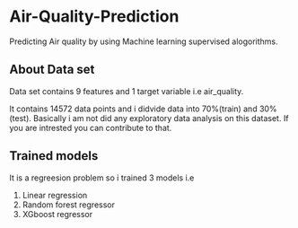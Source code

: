 # Air-Quality-Prediction
Predicting Air quality by using Machine learning supervised alogorithms.
## About Data set
Data set contains 9 features and 1 target variable i.e air_quality.

It contains 14572 data points and i didvide data into 70%(train) and 30%(test).
Basically i am not did any exploratory data analysis on this dataset. If you are intrested you can contribute to that.
## Trained models
It is a regreesion problem so i trained 3 models i.e

1. Linear regression
2. Random forest regressor
3. XGboost regressor

